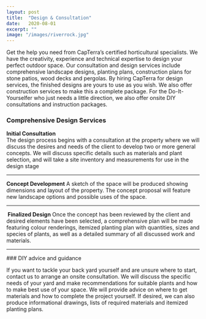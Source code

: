 ```yaml
---
layout: post
title:  "Design & Consultation"
date:   2020-08-01
excerpt: ""
image: "/images/riverrock.jpg"
---
```


Get the help you need from CapTerra’s certified horticultural specialists. We have the creativity, experience and technical expertise to design your perfect outdoor space. Our consultation and design services include comprehensive landscape designs, planting plans, construction plans for stone patios, wood decks and pergolas. By hiring CapTerra for design services, the finished designs are yours to use as you wish. We also offer construction services to make this a complete package. For the Do-It-Yourselfer who just needs a little direction, we also offer onsite DIY consultations and instruction packages.  

### Comprehensive Design Services
<p><a href="{{ "/images/drainagefull.jpg" | absolute_url }}" data-lightbox="Arch" data-title="Drainage feature"><z class="image left"><img src="{{ "/images/drainage.jpg" | absolute_url }}" alt="" /></z></a><b>Initial Consultation</b><br> The design process begins with a consultation at the property where we will discuss the desires and needs of the client to develop two or more general concepts. We will discuss specific details such as materials and plant selection, and will take a site inventory and measurements for use in the design stage</p>   
<p style="clear:both;"></p>
<hr>

<p><a href="{{ "/images/riverrock.jpg" | absolute_url }}" data-lightbox="Grout" data-title="Black Concrete Circle with White Grout and 'Dipped' Hairpin Legs"><z class="image left"><img src="{{ "/images/riverrock.jpg" | absolute_url }}" alt="" /></z></a><b>Concept Development</b> A sketch of the space will be produced showing dimensions and layout of the property. The concept proposal will feature new landscape options and possible uses of the space.</p>   
<p style="clear:both;"></p>
<hr>

<p><a href="{{ "/images/frontgardenfull.jpg" | absolute_url }}" data-lightbox="Kintsugi" data-title="Marbled Grey Circle with Silver Kintsugi and Black Hairpin Legs"><z class="image right"><img src="{{ "/images/frontgarden.jpg" | absolute_url }}" alt="" /></z></a><b> Finalized Design</b>  Once the concept has been reviewed by the client and desired elements have been selected, a comprehensive plan will be made featuring colour renderings, itemized planting plan with quantities, sizes and species of plants, as well as a detailed summary of all discussed work and materials.</p>
<p style="clear:both;"></p>
<hr>
### DIY advice and guidance
<p>If you want to tackle your back yard yourself and are unsure where to start, contact us to arrange an onsite consultation. We will discuss the specific needs of your yard and make recommendations for suitable plants and how to make best use of your space. We will provide advice on where to get materials and how to complete the project yourself. If desired, we can also produce informational drawings, lists of required materials and itemized planting plans.</p>
<p style="clear:both;"></p>
